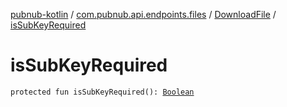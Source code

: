 [pubnub-kotlin](../../index.md) / [com.pubnub.api.endpoints.files](../index.md) / [DownloadFile](index.md) / [isSubKeyRequired](./is-sub-key-required.md)

# isSubKeyRequired

`protected fun isSubKeyRequired(): `[`Boolean`](https://kotlinlang.org/api/latest/jvm/stdlib/kotlin/-boolean/index.html)